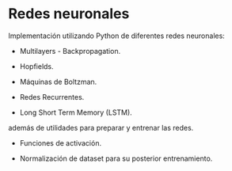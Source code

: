 
Redes neuronales 
=================

Implementación utilizando Python de diferentes redes neuronales:

* Multilayers - Backpropagation.

* Hopfields.

* Máquinas de Boltzman.

* Redes Recurrentes.

* Long Short Term Memory (LSTM).


además de utilidades para preparar y entrenar las redes.

* Funciones de activación.

* Normalización de dataset para su posterior entrenamiento.


